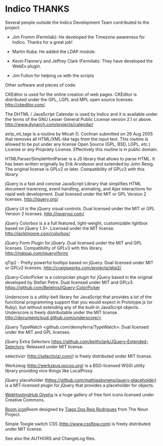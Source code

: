 Indico THANKS
=============

Several people outside the Indico Development Team
contributed to the project:

- Jim Fromm (Fermilab): He developed the Timezone awareness for Indico.
Thanks for a great job!

- Martin Kuba: He added the LDAP module.

- Kevin Flannery and Jeffrey Clark (Fermilab): They have developed the WebEx plugin.

- Jim Fulton for helping us with the scripts

Other software and pieces of code:

CKEditor is used for the online creation of web pages. CKEditor is
distributed under the GPL, LGPL and MPL open source licenses.
<http://ckeditor.com/>.

The DHTML / JavaScript Calendar is used by Indico and it is available
under the terms of the GNU Lesser General Public License version 2.1 or
above.
<http://www.dynarch.com/projects/calendar/>

strip_ml_tags is a routine by Micah D. Cochran submitted on 26 Aug 2005 that
removes all HTML/XML-like tags from the input text.
This routine is allowed to be put under any license Open Source (GPL, BSD, LGPL, etc.) License
or any Propriety License. Effectively this routine is in public domain.

HTMLParser/SimpleHtmlParser is a JS library that allows to parse HTML. It has been written
originally by Erik Arvidsson and extended by John Resig. The original license is GPLv2 or later.
Compatibility of GPLv3 with this library.

jQuery is a fast and concise JavaScript Library that simplifies HTML document traversing,
event handling, animating, and Ajax interactions for rapid web development.
Dual licensed under the MIT or GPL Version 2 licenses.
<http://jquery.org/>

jQuery UI is the jQuery visual controls. Dual licensed under the MIT or GPL Version 2 licenses.
<http://jqueryui.com/>

jQuery Colorbox is a a full featured, light-weight, customizable lightbox based on jQuery 1.3+.
Licensed under the MIT license.
<http://jacklmoore.com/colorbox/>

jQuery Form Plugin for jQuery. Dual licensed under the MIT and GPL licenses.
Compatibility of GPLv3 with this library.
<http://malsup.com/jquery/form/>

qTip2 - Pretty powerful tooltips based on jQuery. Dual licensed under MIT or GPLv2 licenses.
<http://craigsworks.com/projects/qtip2/>

jQuery-ColorPicker is a colorpicker plugin for jQuery based in the original  developed by Stefan Petre. Dual
licensed under MIT and GPLv3.
<https://github.com/Belelros/jQuery-ColorPicker>

Underscore is a utility-belt library for JavaScript that provides a lot of the functional programming support
that you would expect in Prototype.js (or Ruby), but without extending any of the built-in JavaScript objects. Underscore is freely distributable under the MIT license.
http://documentcloud.github.com/underscore/>

jQuery TypeWatch <github.com/dennyferra/TypeWatch>: Dual licensed under the MIT and GPL licenses.

jQuery Extra Selectors <https://github.com/keithclark/JQuery-Extended-Selectors>: Released under MIT license.

selectivizr (http://selectivizr.com/) is freely distributed under MIT license.

Werkzeug (http://werkzeug.pocoo.org) is a BSD-licensed WSGI utility library providing nice things like LocalProxy.

jQuery placeholder (https://github.com/mathiasbynens/jquery-placeholder) is a MIT-licensed plugin for jQuery that provides a placeholder for objects.

[WebHostingHub Glyphs](http://www.webhostinghub.com/glyphs/) is a huge gallery of free font icons licensed under Creative Commons.

[Room icon](http://thenounproject.com/noun/room/#icon-No17576)Room designed by [Tiago Dos Reis Rodrigues](http://thenounproject.com/tiagor2) from The Noun Project.

Simple Toogle switch CSS (http://www.cssflow.com) is freely distributed under MIT license.

See also the AUTHORS and ChangeLog files.
